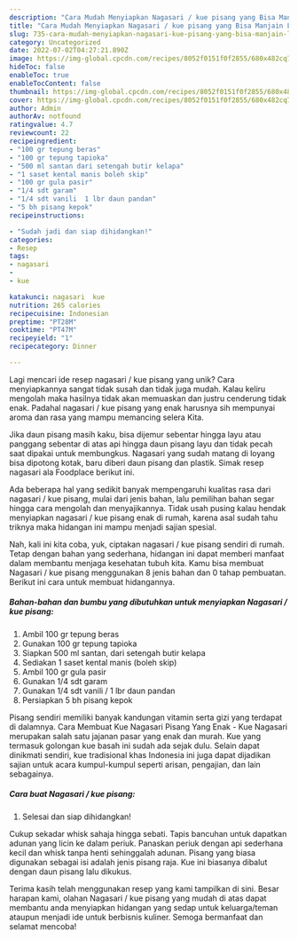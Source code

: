 ```yaml
---
description: "Cara Mudah Menyiapkan Nagasari / kue pisang yang Bisa Manjain Lidah"
title: "Cara Mudah Menyiapkan Nagasari / kue pisang yang Bisa Manjain Lidah"
slug: 735-cara-mudah-menyiapkan-nagasari-kue-pisang-yang-bisa-manjain-lidah
category: Uncategorized
date: 2022-07-02T04:27:21.890Z
image: https://img-global.cpcdn.com/recipes/8052f0151f0f2855/680x482cq70/nagasari-kue-pisang-foto-resep-utama.jpg
hideToc: false
enableToc: true
enableTocContent: false
thumbnail: https://img-global.cpcdn.com/recipes/8052f0151f0f2855/680x482cq70/nagasari-kue-pisang-foto-resep-utama.jpg
cover: https://img-global.cpcdn.com/recipes/8052f0151f0f2855/680x482cq70/nagasari-kue-pisang-foto-resep-utama.jpg
author: Admin
authorAv: notfound
ratingvalue: 4.7
reviewcount: 22
recipeingredient:
- "100 gr tepung beras"
- "100 gr tepung tapioka"
- "500 ml santan dari setengah butir kelapa"
- "1 saset kental manis boleh skip"
- "100 gr gula pasir"
- "1/4 sdt garam"
- "1/4 sdt vanili  1 lbr daun pandan"
- "5 bh pisang kepok"
recipeinstructions:

- "Sudah jadi dan siap dihidangkan!"
categories:
- Resep
tags:
- nagasari
- 
- kue

katakunci: nagasari  kue 
nutrition: 265 calories
recipecuisine: Indonesian
preptime: "PT28M"
cooktime: "PT47M"
recipeyield: "1"
recipecategory: Dinner

---
```





Lagi mencari ide resep nagasari / kue pisang yang unik? Cara menyiapkannya sangat tidak susah dan tidak juga mudah. Kalau keliru mengolah maka hasilnya tidak akan memuaskan dan justru cenderung tidak enak. Padahal nagasari / kue pisang yang enak harusnya sih mempunyai aroma dan rasa yang mampu memancing selera Kita.





Jika daun pisang masih kaku, bisa dijemur sebentar hingga layu atau panggang sebentar di atas api hingga daun pisang layu dan tidak pecah saat dipakai untuk membungkus. Nagasari yang sudah matang di loyang bisa dipotong kotak, baru diberi daun pisang dan plastik. Simak resep nagasari ala Foodplace berikut ini.

Ada beberapa hal yang sedikit banyak mempengaruhi kualitas rasa dari nagasari / kue pisang, mulai dari jenis bahan, lalu pemilihan bahan segar hingga cara mengolah dan menyajikannya. Tidak usah pusing kalau hendak menyiapkan nagasari / kue pisang enak di rumah, karena asal sudah tahu triknya maka hidangan ini mampu menjadi sajian spesial.






Nah, kali ini kita coba, yuk, ciptakan nagasari / kue pisang sendiri di rumah. Tetap dengan bahan yang sederhana, hidangan ini dapat memberi manfaat dalam membantu menjaga kesehatan tubuh kita. Kamu bisa membuat Nagasari / kue pisang menggunakan 8 jenis bahan dan 0 tahap pembuatan. Berikut ini cara untuk membuat hidangannya.

<!--inarticleads1-->

##### Bahan-bahan dan bumbu yang dibutuhkan untuk menyiapkan Nagasari / kue pisang:

1. Ambil 100 gr tepung beras
1. Gunakan 100 gr tepung tapioka
1. Siapkan 500 ml santan, dari setengah butir kelapa
1. Sediakan 1 saset kental manis (boleh skip)
1. Ambil 100 gr gula pasir
1. Gunakan 1/4 sdt garam
1. Gunakan 1/4 sdt vanili / 1 lbr daun pandan
1. Persiapkan 5 bh pisang kepok


Pisang sendiri memiliki banyak kandungan vitamin serta gizi yang terdapat di dalamnya. Cara Membuat Kue Nagasari Pisang Yang Enak - Kue Nagasari merupakan salah satu jajanan pasar yang enak dan murah. Kue yang termasuk golongan kue basah ini sudah ada sejak dulu. Selain dapat dinikmati sendiri, kue tradisional khas Indonesia ini juga dapat dijadikan sajian untuk acara kumpul-kumpul seperti arisan, pengajian, dan lain sebagainya. 

<!--inarticleads2-->

##### Cara buat Nagasari / kue pisang:


1. Selesai dan siap dihidangkan!

Cukup sekadar whisk sahaja hingga sebati. Tapis bancuhan untuk dapatkan adunan yang licin ke dalam periuk. Panaskan periuk dengan api sederhana kecil dan whisk tanpa henti sehinggalah adunan. Pisang yang biasa digunakan sebagai isi adalah jenis pisang raja. Kue ini biasanya dibalut dengan daun pisang lalu dikukus. 

Terima kasih telah menggunakan resep yang kami tampilkan di sini. Besar harapan kami, olahan Nagasari / kue pisang yang mudah di atas dapat membantu anda menyiapkan hidangan yang sedap untuk keluarga/teman ataupun menjadi ide untuk berbisnis kuliner. Semoga bermanfaat dan selamat mencoba!
